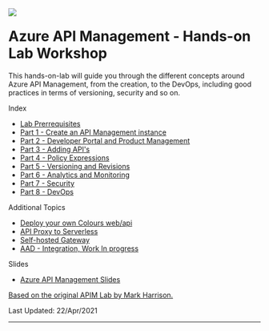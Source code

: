 <img style="float: left;" src="Images/APIM.png">

# Azure API Management - Hands-on Lab Workshop

This hands-on-lab will guide you through the different concepts around Azure API Management, from the creation, to the DevOps, including good practices in terms of versioning, security and so on.

Index

- [Lab Prerrequisites](apimanagement-prerrequisites.md)
- [Part 1 - Create an API Management instance](apimanagement-1.md)
- [Part 2 - Developer Portal and Product Management](apimanagement-2.md)
- [Part 3 - Adding API's](apimanagement-3.md)
- [Part 4 - Policy Expressions](apimanagement-4.md)
- [Part 5 - Versioning and Revisions](apimanagement-5.md)
- [Part 6 - Analytics and Monitoring](apimanagement-6.md)
- [Part 7 - Security](apimanagement-7.md)
- [Part 8 - DevOps](apimanagement-8.md)

Additional Topics

- [Deploy your own Colours web/api](apimanagement-A.md)
- [API Proxy to Serverless](apimanagement-B.md)
- [Self-hosted Gateway](apimanagement-C.md)
- [AAD - Integration, Work In progress](apimanagement-D.md) 

Slides

- [Azure API Management Slides](/slides/APIM.pptx)

[Based on the original APIM Lab by Mark Harrison.](https://github.com/markharrison/Lab_APIM_Original)

Last Updated: 22/Apr/2021

---
